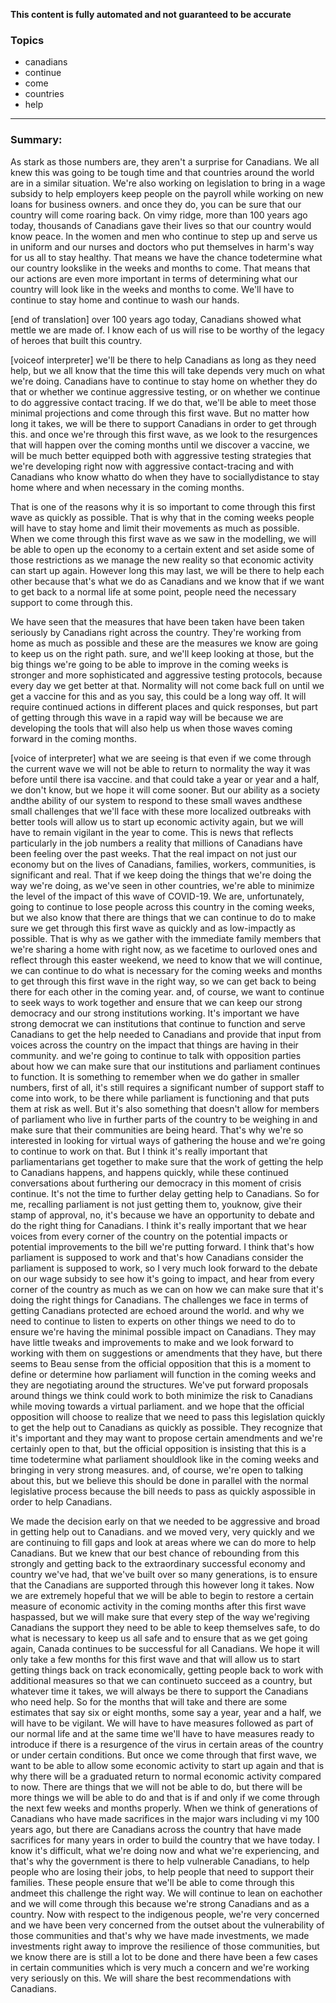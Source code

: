 **This content is fully automated and not guaranteed to be accurate**

### Topics

- canadians
- continue
- come
- countries
- help

---

### Summary:


As stark as those numbers are, they aren't a surprise for Canadians. We all knew this was going to be tough time and that countries around the world are in a similar situation.
We're also working on legislation to bring in a wage subsidy to help employers keep people on the payroll while working on new loans for business owners.
and once they do, you can be sure that our country will come roaring back.
On vimy ridge, more than 100 years ago today, thousands of Canadians gave their lives so that our country would know peace. In the women and men who continue to step up and serve us in uniform and our nurses and doctors who put themselves in harm's way for us all to stay healthy.
That means we have the chance todetermine what our country lookslike in the weeks and months to come.
That means that our actions are even more important in terms of determining what our country will look like in the weeks and months to come.
We'll have to continue to stay home and continue to wash our hands.


[end of translation] over 100 years ago today, Canadians showed what mettle we are made of. I know each of us will rise to be worthy of the legacy of heroes that built this country.





[voiceof interpreter] we'll be there to help Canadians as long as they need help, but we all know that the time this will take depends very much on what we're doing.
Canadians have to continue to stay home on whether they do that or whether we continue aggressive testing, or on whether we continue to do aggressive contact tracing.
If we do that, we'll be able to meet those minimal projections and come through this first wave.
But no matter how long it takes, we will be there to support Canadians in order to get through this.
and once we're through this first wave, as we look to the resurgences that will happen over the coming months until we discover a vaccine, we will be much better equipped both with aggressive testing strategies that we're developing right now with aggressive contact-tracing and with Canadians who know whatto do when they have to sociallydistance to stay home where and when necessary in the coming months.



That is one of the reasons why it is so important to come through this first wave as quickly as possible.
That is why that in the coming weeks people will have to stay home and limit their movements as much as possible.
When we come through this first wave as we saw in the modelling, we will be able to open up the economy to a certain extent and set aside some of those restrictions as we manage the new reality so that economic activity can start up again.
However long this may last, we will be there to help each other because that's what we do as Canadians and we know that if we want to get back to a normal life at some point, people need the necessary support to come through this.



We have seen that the measures that have been taken have been taken seriously by Canadians right across the country.
They're working from home as much as possible and these are the measures we know are going to keep us on the right path. sure, and we'll keep looking at those, but the big things we're going to be able to improve in the coming weeks is stronger and more sophisticated and aggressive testing protocols, because every day we get better at that.
Normality will not come back full on until we get a vaccine for this and as you say, this could be a long way off.
It will require continued actions in different places and quick responses, but part of getting through this wave in a rapid way will be because we are developing the tools that will also help us when those waves coming forward in the coming months.


[voice of interpreter] what we are seeing is that even if we come through the current wave we will not be able to return to normality the way it was before until there isa vaccine.
and that could take a year or year and a half, we don't know, but we hope it will come sooner.
But our ability as a society andthe ability of our system to respond to these small waves andthese small challenges that we'll face with these more localized outbreaks with better tools will allow us to start up economic activity again, but we will have to remain vigilant in the year to come.
This is news that reflects particularly in the job numbers a reality that millions of Canadians have been feeling over the past weeks.
That the real impact on not just our economy but on the lives of Canadians, families, workers, communities, is significant and real.
That if we keep doing the things that we're doing the way we're doing, as we've seen in other countries, we're able to minimize the level of the impact of this wave of COVID-19. We are, unfortunately, going to continue to lose people across this country in the coming weeks, but we also know that there are things that we can continue to do to make sure we get through this first wave as quickly and as low-impactly as possible.
That is why as we gather with the immediate family members that we're sharing a home with right now, as we facetime to ourloved ones and reflect through this easter weekend, we need to know that we will continue, we can continue to do what is necessary for the coming weeks and months to get through this first wave in the right way, so we can get back to being there for each other in the coming year.
and, of course, we want to continue to seek ways to work together and ensure that we can keep our strong democracy and our strong institutions working.
It's important we have strong democrat we can institutions that continue to function and serve Canadians to get the help needed to Canadians and provide that input from voices across the country on the impact that things are having in their community.
and we're going to continue to talk with opposition parties about how we can make sure that our institutions and parliament continues to function.
It is something to remember when we do gather in smaller numbers, first of all, it's still requires a significant number of support staff to come into work, to be there while parliament is functioning and that puts them at risk as well.
But it's also something that doesn't allow for members of parliament who live in further parts of the country to be weighing in and make sure that their communities are being heard.
That's why we're so interested in looking for virtual ways of gathering the house and we're going to continue to work on that.
But I think it's really important that parliamentarians get together to make sure that the work of getting the help to Canadians happens, and happens quickly, while these continued conversations about furthering our democracy in this moment of crisis continue.
It's not the time to further delay getting help to Canadians.
So for me, recalling parliament is not just getting them to, youknow, give their stamp of approval, no, it's because we have an opportunity to debate and do the right thing for Canadians.
I think it's really important that we hear voices from every corner of the country on the potential impacts or potential improvements to the bill we're putting forward.
I think that's how parliament is supposed to work and that's how Canadians consider the parliament is supposed to work, so I very much look forward to the debate on our wage subsidy to see how it's going to impact, and hear from every corner of the country as much as we can on how we can make sure that it's doing the right things for Canadians.
The challenges we face in terms of getting Canadians protected are echoed around the world.
and why we need to continue to listen to experts on other things we need to do to ensure we're having the minimal possible impact on Canadians.
They may have little tweaks and improvements to make and we look forward to working with them on suggestions or amendments that they have, but there seems to Beau sense from the official opposition that this is a moment to define or determine how parliament will function in the coming weeks and they are negotiating around the structures.
We've put forward proposals around things we think could work to both minimize the risk to Canadians while moving towards a virtual parliament.
and we hope that the official opposition will choose to realize that we need to pass this legislation quickly to get the help out to Canadians as quickly as possible.
They recognize that it's important and they may want to propose certain amendments and we're certainly open to that, but the official opposition is insisting that this is a time todetermine what parliament shouldlook like in the coming weeks and bringing in very strong measures.
and, of course, we're open to talking about this, but we believe this should be done in parallel with the normal legislative process because the bill needs to pass as quickly aspossible in order to help Canadians.



We made the decision early on that we needed to be aggressive and broad in getting help out to Canadians.
and we moved very, very quickly and we are continuing to fill gaps and look at areas where we can do more to help Canadians.
But we knew that our best chance of rebounding from this strongly and getting back to the extraordinary successful economy and country we've had, that we've built over so many generations, is to ensure that the Canadians are supported through this however long it takes.
Now we are extremely hopeful that we will be able to begin to restore a certain measure of economic activity in the coming months after this first wave haspassed, but we will make sure that every step of the way we'regiving Canadians the support they need to be able to keep themselves safe, to do what is necessary to keep us all safe and to ensure that as we get going again, Canada continues to be successful for all Canadians.
We hope it will only take a few months for this first wave and that will allow us to start getting things back on track economically, getting people back to work with additional measures so that we can continueto succeed as a country, but whatever time it takes, we will always be there to support the Canadians who need help. So for the months that will take and there are some estimates that say six or eight months, some say a year, year and a half, we will have to be vigilant.
We will have to have measures followed as part of our normal life and at the same time we'll have to have measures ready to introduce if there is a resurgence of the virus in certain areas of the country or under certain conditions.
But once we come through that first wave, we want to be able to allow some economic activity to start up again and that is why there will be a graduated return to normal economic activity compared to now.
There are things that we will not be able to do, but there will be more things we will be able to do and that is if and only if we come through the next few weeks and months properly.
When we think of generations of Canadians who have made sacrifices in the major wars including vi my 100 years ago, but there are Canadians across the country that have made sacrifices for many years in order to build the country that we have today.
I know it's difficult, what we're doing now and what we're experiencing, and that's why the government is there to help vulnerable Canadians, to help people who are losing their jobs, to help people that need to support their families.
These people ensure that we'll be able to come through this andmeet this challenge the right way.
We will continue to lean on eachother and we will come through this because we're strong Canadians and as a country.
Now with respect to the indigenous people, we're very concerned and we have been very concerned from the outset about the vulnerability of those communities and that's why we have made investments, we made investments right away to improve the resilience of those communities, but we know there are is still a lot to be done and there have been a few cases in certain communities which is very much a concern and we're working very seriously on this.
We will share the best recommendations with Canadians.
